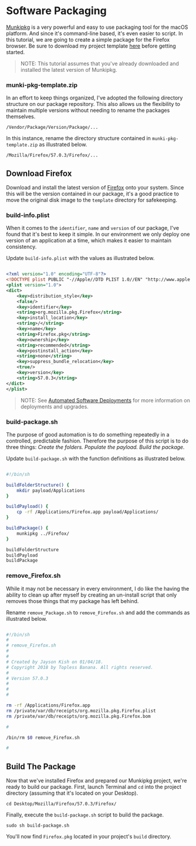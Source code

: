 # Software Packaging

[Munkipkg](https://www.munki.org/munki-pkg/) is a very powerful and easy to use packaging tool for the macOS platform. And since it's command-line based, it's even easier to script. In this tutorial, we are going to create a simple package for the Firefox browser. Be sure to download my project template [here](https://github.com/ToplessBanana/tutorials/blob/master/HOW-TO-software-packaging/resources/munki-pkg-template.zip?raw=true) before getting started.

> NOTE: This tutorial assumes that you've already downloaded and installed the latest version of Munkipkg.

### munki-pkg-template.zip

In an effort to keep things organized, I've adopted the following directory structure on our package repository. This also allows us the flexibility to maintain multiple versions without needing to rename the packages themselves.

```
/Vendor/Package/Version/Package/...
```

In this instance, rename the directory structure contained in `munki-pkg-template.zip` as illustrated below.

```
/Mozilla/Firefox/57.0.3/Firefox/...
```

## Download Firefox

Download and install the latest version of [Firefox](https://www.mozilla.org/firefox/new/?scene=2) onto your system. Since this will be the version contained in our package, it's a good practice to move the original disk image to the `template` directory for safekeeping.

### build-info.plist

When it comes to the `identifier`, `name` and `version` of our package, I've found that it's best to keep it simple. In our environment we only deploy one version of an application at a time, which makes it easier to maintain consistency.

Update `build-info.plist` with the values as illustrated below.

```xml

<?xml version="1.0" encoding="UTF-8"?>
<!DOCTYPE plist PUBLIC "-//Apple//DTD PLIST 1.0//EN" "http://www.apple.com/DTDs/PropertyList-1.0.dtd">
<plist version="1.0">
<dict>
	<key>distribution_style</key>
	<false/>
	<key>identifier</key>
	<string>org.mozilla.pkg.Firefox</string>
	<key>install_location</key>
	<string>/</string>
	<key>name</key>
	<string>Firefox.pkg</string>
	<key>ownership</key>
	<string>recommended</string>
	<key>postinstall_action</key>
	<string>none</string>
	<key>suppress_bundle_relocation</key>
	<true/>
	<key>version</key>
	<string>57.0.3</string>
</dict>
</plist>

```

> NOTE: See [Automated Software Deployments](https://github.com/ToplessBanana/tutorials/tree/master/HOW-TO-automated-software-deployment) for more information on deployments and upgrades.

### build-package.sh

The purpose of good automation is to do something repeatedly in a controlled, predictable fashion. Therefore the purpose of this script is to do three things: _Create the folders. Populate the payload. Build the package._

Update `build-package.sh` with the function definitions as illustrated below.

```bash

#!/bin/sh

buildFolderStructure() {
	mkdir payload/Applications
}

buildPayload() {
	cp -rf /Applications/Firefox.app payload/Applications/
}

buildPackage() {
    munkipkg ../Firefox/
}

buildFolderStructure
buildPayload
buildPackage

```

### remove_Firefox.sh

While it may not be necessary in every environment, I do like the having the ability to clean up after myself by creating an un-install script that only removes those things that my package has left behind.

Rename `remove_Package.sh` to `remove_Firefox.sh` and add the commands as illustrated below.

```bash

#!/bin/sh
#
# remove_Firefox.sh
# 
#
# Created by Jayson Kish on 01/04/18.
# Copyright 2018 by Topless Banana. All rights reserved.
#
# Version 57.0.3
#
#
#

rm -rf /Applications/Firefox.app
rm /private/var/db/receipts/org.mozilla.pkg.Firefox.plist
rm /private/var/db/receipts/org.mozilla.pkg.Firefox.bom

#

/bin/rm $0 remove_Firefox.sh

#

```

## Build The Package

Now that we've installed Firefox and prepared our Munkipkg project, we're ready to build our package. First, launch Terminal and `cd` into the project directory (assuming that it's located on your Desktop).

```
cd Desktop/Mozilla/Firefox/57.0.3/Firefox/
```

Finally, execute the `build-package.sh` script to build the package.

```
sudo sh build-package.sh
```

You'll now find `Firefox.pkg` located in your project's `build` directory.
